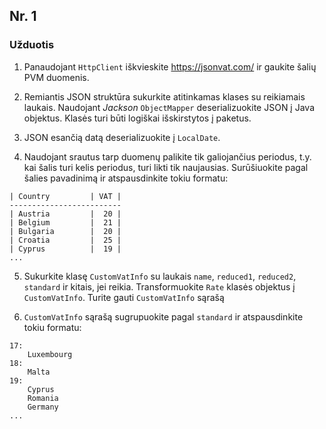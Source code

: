 
## Nr. 1

### Užduotis

1. Panaudojant `HttpClient` iškvieskite https://jsonvat.com/ ir gaukite šalių PVM duomenis.

2. Remiantis JSON struktūra sukurkite atitinkamas klases su reikiamais laukais. Naudojant *Jackson* `ObjectMapper` deserializuokite JSON į Java objektus. Klasės turi būti logiškai išskirstytos į paketus.

3. JSON esančią datą deserializuokite į `LocalDate`.

4. Naudojant srautus tarp duomenų palikite tik galiojančius periodus, t.y. kai šalis turi kelis periodus, turi likti tik naujausias. Surūšiuokite pagal šalies pavadinimą ir atspausdinkite tokiu formatu:
```
| Country         | VAT |
-------------------------
| Austria         |  20 |
| Belgium         |  21 |
| Bulgaria        |  20 |
| Croatia         |  25 |
| Cyprus          |  19 |
...
```

5. Sukurkite klasę `CustomVatInfo` su laukais `name`, `reduced1`, `reduced2`, `standard` ir kitais, jei reikia. Transformuokite `Rate` klasės objektus į `CustomVatInfo`. Turite gauti `CustomVatInfo` sąrašą

6. `CustomVatInfo` sąrašą sugrupuokite pagal `standard` ir atspausdinkite tokiu formatu:
```
17:
    Luxembourg
18:
    Malta
19:
    Cyprus
    Romania
    Germany
...
```


